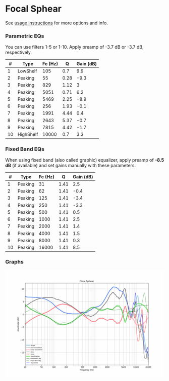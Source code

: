 # Focal Sphear
See [usage instructions](https://github.com/jaakkopasanen/AutoEq#usage) for more options and info.

### Parametric EQs
You can use filters 1-5 or 1-10. Apply preamp of -3.7 dB or -3.7 dB, respectively.

|   # | Type      |   Fc (Hz) |    Q |   Gain (dB) |
|-----|-----------|-----------|------|-------------|
|   1 | LowShelf  |       105 | 0.7  |         9.9 |
|   2 | Peaking   |        55 | 0.28 |        -9.3 |
|   3 | Peaking   |       829 | 1.12 |         3   |
|   4 | Peaking   |      5051 | 0.71 |         6.2 |
|   5 | Peaking   |      5469 | 2.25 |        -8.9 |
|   6 | Peaking   |       256 | 1.93 |        -0.1 |
|   7 | Peaking   |      1991 | 4.44 |         0.4 |
|   8 | Peaking   |      2643 | 5.37 |        -0.7 |
|   9 | Peaking   |      7815 | 4.42 |        -1.7 |
|  10 | HighShelf |     10000 | 0.7  |         3.3 |

### Fixed Band EQs
When using fixed band (also called graphic) equalizer, apply preamp of **-8.5 dB** (if available) and set gains manually with these parameters.

|   # | Type    |   Fc (Hz) |    Q |   Gain (dB) |
|-----|---------|-----------|------|-------------|
|   1 | Peaking |        31 | 1.41 |         2.5 |
|   2 | Peaking |        62 | 1.41 |        -0.4 |
|   3 | Peaking |       125 | 1.41 |        -3.4 |
|   4 | Peaking |       250 | 1.41 |        -3.3 |
|   5 | Peaking |       500 | 1.41 |         0.5 |
|   6 | Peaking |      1000 | 1.41 |         2.5 |
|   7 | Peaking |      2000 | 1.41 |         1.4 |
|   8 | Peaking |      4000 | 1.41 |         1.5 |
|   9 | Peaking |      8000 | 1.41 |         0.3 |
|  10 | Peaking |     16000 | 1.41 |         8.5 |

### Graphs
![](./Focal%20Sphear.png)
